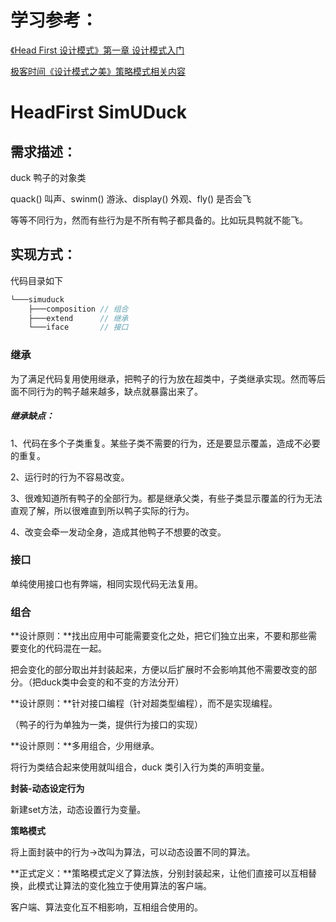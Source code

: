 # 学习参考：

[《Head First 设计模式》第一章 设计模式入门](https://learning.oreilly.com/library/view/head-first-design/0596007124/ch01.html)

[极客时间《设计模式之美》策略模式相关内容](https://time.geekbang.org/column/article/214014)



# HeadFirst SimUDuck

## 需求描述：

duck 鸭子的对象类

quack() 叫声、swinm() 游泳、display() 外观、fly() 是否会飞

等等不同行为，然而有些行为是不所有鸭子都具备的。比如玩具鸭就不能飞。

## **实现方式：**

代码目录如下

``` java
└───simuduck
    ├───composition	// 组合
    ├───extend		// 继承
    └───iface		// 接口
```



### 继承

为了满足代码复用使用继承，把鸭子的行为放在超类中，子类继承实现。然而等后面不同行为的鸭子越来越多，缺点就暴露出来了。

##### **继承缺点：**

1、代码在多个子类重复。某些子类不需要的行为，还是要显示覆盖，造成不必要的重复。

2、运行时的行为不容易改变。

3、很难知道所有鸭子的全部行为。都是继承父类，有些子类显示覆盖的行为无法直观了解，所以很难直到所以鸭子实际的行为。

4、改变会牵一发动全身，造成其他鸭子不想要的改变。


### 接口

单纯使用接口也有弊端，相同实现代码无法复用。

### 组合

**设计原则：**找出应用中可能需要变化之处，把它们独立出来，不要和那些需要变化的代码混在一起。

把会变化的部分取出并封装起来，方便以后扩展时不会影响其他不需要改变的部分。（把duck类中会变的和不变的方法分开）



**设计原则：**针对接口编程（针对超类型编程），而不是实现编程。

（鸭子的行为单独为一类，提供行为接口的实现）



**设计原则：**多用组合，少用继承。

将行为类结合起来使用就叫组合，duck 类引入行为类的声明变量。



**封装-动态设定行为**

新建set方法，动态设置行为变量。



**策略模式**

将上面封装中的行为->改叫为算法，可以动态设置不同的算法。

**正式定义：**策略模式定义了算法族，分别封装起来，让他们直接可以互相替换，此模式让算法的变化独立于使用算法的客户端。

客户端、算法变化互不相影响，互相组合使用的。